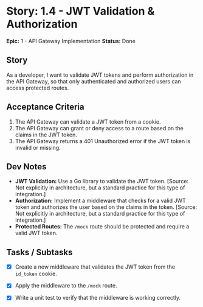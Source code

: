 
# Story: 1.4 - JWT Validation & Authorization

**Epic:** 1 - API Gateway Implementation
**Status:** Done

## Story

As a developer, I want to validate JWT tokens and perform authorization in the API Gateway, so that only authenticated and authorized users can access protected routes.

## Acceptance Criteria

1.  The API Gateway can validate a JWT token from a cookie.
2.  The API Gateway can grant or deny access to a route based on the claims in the JWT token.
3.  The API Gateway returns a 401 Unauthorized error if the JWT token is invalid or missing.

## Dev Notes

*   **JWT Validation:** Use a Go library to validate the JWT token. [Source: Not explicitly in architecture, but a standard practice for this type of integration.]
*   **Authorization:** Implement a middleware that checks for a valid JWT token and authorizes the user based on the claims in the token. [Source: Not explicitly in architecture, but a standard practice for this type of integration.]
*   **Protected Routes:** The `/mock` route should be protected and require a valid JWT token.

## Tasks / Subtasks

*   [x] Create a new middleware that validates the JWT token from the `id_token` cookie.
*   [x] Apply the middleware to the `/mock` route.
*   [x] Write a unit test to verify that the middleware is working correctly.

